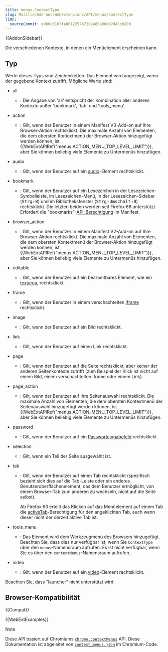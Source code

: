 ```yaml
---
title: menus.ContextType
slug: Mozilla/Add-ons/WebExtensions/API/menus/ContextType
l10n:
  sourceCommit: e9b6cd1b7fa8612257b72b2a85a96dd7d45c0200
---
```


{{AddonSidebar}}

Die verschiedenen Kontexte, in denen ein Menüelement erscheinen kann.

## Typ

Werte dieses Typs sind Zeichenketten. Das Element wird angezeigt, wenn der gegebene Kontext zutrifft. Mögliche Werte sind:

- all
  - : Die Angabe von 'all' entspricht der Kombination aller anderen Kontexte außer 'bookmark', 'tab' und 'tools_menu'.
- action
  - : Gilt, wenn der Benutzer in einem Manifest V3-Add-on auf Ihre Browser-Aktion rechtsklickt. Die maximale Anzahl von Elementen, die dem obersten Kontextmenü der Browser-Aktion hinzugefügt werden können, ist {{WebExtAPIRef("menus.ACTION_MENU_TOP_LEVEL_LIMIT")}}, aber Sie können beliebig viele Elemente zu Untermenüs hinzufügen.
- audio
  - : Gilt, wenn der Benutzer auf ein [audio](/de/docs/Web/HTML/Reference/Elements/audio)-Element rechtsklickt.
- bookmark
  - : Gilt, wenn der Benutzer auf ein Lesezeichen in der Lesezeichen-Symbolleiste, im Lesezeichen-Menü, in der Lesezeichen-Sidebar (<kbd>Strg</kbd>+<kbd>B</kbd>) und im Bibliotheksfenster (<kbd>Strg</kbd>+<kbd>Umschalt</kbd>+<kbd>B</kbd>) rechtsklickt. Die letzten beiden werden seit Firefox 66 unterstützt. Erfordert die "bookmarks"-[API-Berechtigung](/de/docs/Mozilla/Add-ons/WebExtensions/manifest.json/permissions#api_permissions) im Manifest.
- browser_action
  - : Gilt, wenn der Benutzer in einem Manifest V2-Add-on auf Ihre Browser-Aktion rechtsklickt. Die maximale Anzahl von Elementen, die dem obersten Kontextmenü der Browser-Aktion hinzugefügt werden können, ist {{WebExtAPIRef("menus.ACTION_MENU_TOP_LEVEL_LIMIT")}}, aber Sie können beliebig viele Elemente zu Untermenüs hinzufügen.
- editable
  - : Gilt, wenn der Benutzer auf ein bearbeitbares Element, wie ein [textarea](/de/docs/Web/HTML/Reference/Elements/textarea), rechtsklickt.
- frame
  - : Gilt, wenn der Benutzer in einem verschachtelten [iframe](/de/docs/Web/HTML/Reference/Elements/iframe) rechtsklickt.
- image
  - : Gilt, wenn der Benutzer auf ein Bild rechtsklickt.
- link
  - : Gilt, wenn der Benutzer auf einen Link rechtsklickt.
- page
  - : Gilt, wenn der Benutzer auf die Seite rechtsklickt, aber keiner der anderen Seitenkontexte zutrifft (zum Beispiel der Klick ist nicht auf einem Bild, einem verschachtelten iframe oder einem Link).
- page_action
  - : Gilt, wenn der Benutzer auf Ihre Seitenauswahl rechtsklickt. Die maximale Anzahl von Elementen, die dem obersten Kontextmenü der Seitenauswahl hinzugefügt werden können, ist {{WebExtAPIRef("menus.ACTION_MENU_TOP_LEVEL_LIMIT")}}, aber Sie können beliebig viele Elemente zu Untermenüs hinzufügen.
- password
  - : Gilt, wenn der Benutzer auf ein [Passworteingabefeld](/de/docs/Web/HTML/Reference/Elements/input/password) rechtsklickt.
- selection
  - : Gilt, wenn ein Teil der Seite ausgewählt ist.
- tab

  - : Gilt, wenn der Benutzer auf einen Tab rechtsklickt (spezifisch bezieht sich dies auf die Tab-Leiste oder ein anderes Benutzeroberflächenelement, das dem Benutzer ermöglicht, von einem Browser-Tab zum anderen zu wechseln, nicht auf die Seite selbst).

    Ab Firefox 63 erteilt das Klicken auf das Menüelement auf einem Tab die [activeTab](/de/docs/Mozilla/Add-ons/WebExtensions/manifest.json/permissions#activetab_permission)-Berechtigung für den angeklickten Tab, auch wenn dieser nicht der derzeit aktive Tab ist.

- tools_menu
  - : Das Element wird dem Werkzeugmenü des Browsers hinzugefügt. Beachten Sie, dass dies nur verfügbar ist, wenn Sie `ContextType` über den `menus`-Namensraum aufrufen. Es ist nicht verfügbar, wenn Sie es über den `contextMenus`-Namensraum aufrufen.
- video
  - : Gilt, wenn der Benutzer auf ein [video](/de/docs/Web/HTML/Reference/Elements/video)-Element rechtsklickt.

Beachten Sie, dass "launcher" nicht unterstützt wird.

## Browser-Kompatibilität

{{Compat}}

{{WebExtExamples}}

> [!NOTE]
> Diese API basiert auf Chromiums [`chrome.contextMenus`](https://developer.chrome.com/docs/extensions/reference/api/contextMenus#type-ContextType) API. Diese Dokumentation ist abgeleitet von [`context_menus.json`](https://chromium.googlesource.com/chromium/src/+/master/chrome/common/extensions/api/context_menus.json) im Chromium-Code.
